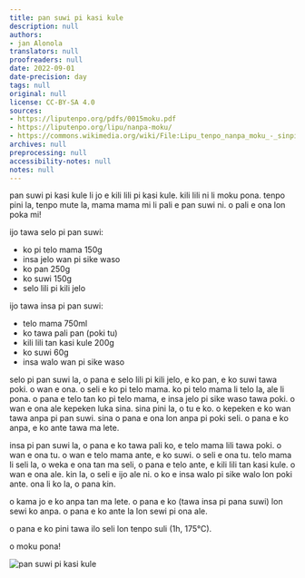 ```yaml
---
title: pan suwi pi kasi kule
description: null
authors:
- jan Alonola
translators: null
proofreaders: null
date: 2022-09-01
date-precision: day
tags: null
original: null
license: CC-BY-SA 4.0
sources:
- https://liputenpo.org/pdfs/0015moku.pdf
- https://liputenpo.org/lipu/nanpa-moku/
- https://commons.wikimedia.org/wiki/File:Lipu_tenpo_nanpa_moku_-_sinpin.svg
archives: null
preprocessing: null
accessibility-notes: null
notes: null
---
```


pan suwi pi kasi kule li jo e kili lili pi kasi kule. kili lili ni li moku pona. tenpo pini la, tenpo mute la, mama mama mi li pali e pan suwi ni. o pali e ona lon poka mi!

ijo tawa selo pi pan suwi:

- ko pi telo mama 150g
- insa jelo wan pi sike waso
- ko pan 250g
- ko suwi 150g
- selo lili pi kili jelo

ijo tawa insa pi pan suwi:

- telo mama 750ml
- ko tawa pali pan (poki tu)
- kili lili tan kasi kule 200g
- ko suwi 60g
- insa walo wan pi sike waso

selo pi pan suwi la, o pana e selo lili pi kili jelo, e ko pan, e ko suwi tawa poki. o wan e ona. o seli e ko pi telo mama. ko pi telo mama li telo la, ale li pona. o pana e telo tan ko pi telo mama, e insa jelo pi sike waso tawa poki. o wan e ona ale kepeken luka sina. sina pini la, o tu e ko. o kepeken e ko wan tawa anpa pi pan suwi. sina o pana e ona lon anpa pi poki seli. o pana e ko anpa, e ko ante tawa ma lete.

insa pi pan suwi la, o pana e ko tawa pali ko, e telo mama lili tawa poki. o wan e ona tu. o wan e telo mama ante, e ko suwi. o seli e ona tu. telo mama li seli la, o weka e ona tan ma seli, o pana e telo ante, e kili lili tan kasi kule. o wan e ona ale. kin la, o seli e ijo ale ni. o ko e insa walo pi sike walo lon poki ante. ona li ko la, o pana kin.

o kama jo e ko anpa tan ma lete. o pana e ko (tawa insa pi pana suwi) lon sewi ko anpa. o pana e ko ante la lon sewi pi ona ale.

o pana e ko pini tawa ilo seli lon tenpo suli (1h, 175°C).

o moku pona!

![pan suwi pi kasi kule](https://upload.wikimedia.org/wikipedia/commons/2/23/Lipu_tenpo_nanpa_moku_-_sinpin.svg)